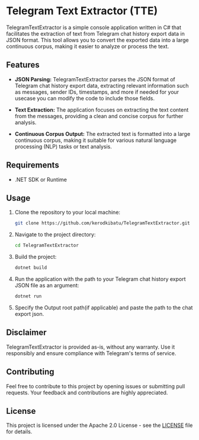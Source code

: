 # Telegram Text Extractor (TTE)

TelegramTextExtractor is a simple console application written in C# that facilitates the extraction of text from Telegram chat history export data in JSON format. This tool allows you to convert the exported data into a large continuous corpus, making it easier to analyze or process the text.

## Features

- **JSON Parsing:** TelegramTextExtractor parses the JSON format of Telegram chat history export data, extracting relevant information such as messages, sender IDs, timestamps, and more if needed for your usecase you can modify the code to include those fields.

- **Text Extraction:** The application focuses on extracting the text content from the messages, providing a clean and concise corpus for further analysis.

- **Continuous Corpus Output:** The extracted text is formatted into a large continuous corpus, making it suitable for various natural language processing (NLP) tasks or text analysis.

## Requirements

- .NET SDK or Runtime

## Usage

1. Clone the repository to your local machine:

    ```bash
    git clone https://github.com/kerodkibatu/TelegramTextExtractor.git
    ```

2. Navigate to the project directory:

    ```bash
    cd TelegramTextExtractor
    ```

3. Build the project:

    ```bash
    dotnet build
    ```

4. Run the application with the path to your Telegram chat history export JSON file as an argument:

    ```bash
    dotnet run
    ```

5. Specify the Output root path(if applicable) and paste the path to the chat export json.

## Disclaimer

TelegramTextExtractor is provided as-is, without any warranty. Use it responsibly and ensure compliance with Telegram's terms of service.

## Contributing

Feel free to contribute to this project by opening issues or submitting pull requests. Your feedback and contributions are highly appreciated.

## License

This project is licensed under the Apache 2.0 License - see the [LICENSE](LICENSE.txt) file for details.